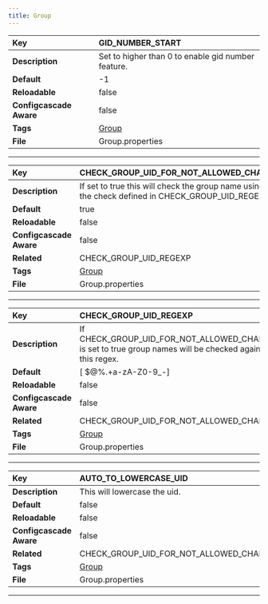 ```yaml
---
title: Group
---
```


| __Key__ | GID_NUMBER_START |
|:----------------|:--------|
| __Description__ | Set to higher than 0 to enable gid number feature.<br> |
| __Default__ | -1 |
| __Reloadable__ | false |
| __Configcascade Aware__ | false |
| __Tags__ | <a href="https://documentation.open-xchange.com/latest/middleware/configuration/tags/Group.html">Group</a> |
| __File__ | Group.properties |

---
| __Key__ | CHECK_GROUP_UID_FOR_NOT_ALLOWED_CHARS |
|:----------------|:--------|
| __Description__ | If set to true this will check the group name using the check defined in CHECK_GROUP_UID_REGEXP.<br> |
| __Default__ | true |
| __Reloadable__ | false |
| __Configcascade Aware__ | false |
| __Related__ | CHECK_GROUP_UID_REGEXP |
| __Tags__ | <a href="https://documentation.open-xchange.com/latest/middleware/configuration/tags/Group.html">Group</a> |
| __File__ | Group.properties |

---
| __Key__ | CHECK_GROUP_UID_REGEXP |
|:----------------|:--------|
| __Description__ | If CHECK_GROUP_UID_FOR_NOT_ALLOWED_CHARS is set to true group names will be checked against this regex.<br> |
| __Default__ | [ $@%\.+a-zA-Z0-9_-] |
| __Reloadable__ | false |
| __Configcascade Aware__ | false |
| __Related__ | CHECK_GROUP_UID_FOR_NOT_ALLOWED_CHARS |
| __Tags__ | <a href="https://documentation.open-xchange.com/latest/middleware/configuration/tags/Group.html">Group</a> |
| __File__ | Group.properties |

---
| __Key__ | AUTO_TO_LOWERCASE_UID |
|:----------------|:--------|
| __Description__ | This will lowercase the uid.<br> |
| __Default__ | false |
| __Reloadable__ | false |
| __Configcascade Aware__ | false |
| __Related__ | CHECK_GROUP_UID_FOR_NOT_ALLOWED_CHARS |
| __Tags__ | <a href="https://documentation.open-xchange.com/latest/middleware/configuration/tags/Group.html">Group</a> |
| __File__ | Group.properties |

---
